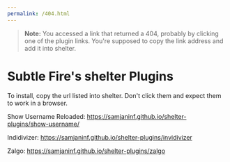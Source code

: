 ```yaml
---
permalink: /404.html
---
```

> **Note:** You accessed a link that returned a 404, probably by clicking one of the plugin links. You're supposed to copy the link address and add it into shelter.

# Subtle Fire's shelter Plugins

To install, copy the url listed into shelter.
Don't click them and expect them to work in a browser.

Show Username Reloaded: https://samjaninf.github.io/shelter-plugins/show-username/

Indidivizer: https://samjaninf.github.io/shelter-plugins/invidivizer

Zalgo: https://samjaninf.github.io/shelter-plugins/zalgo